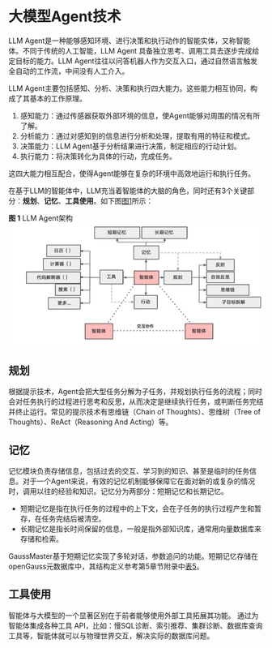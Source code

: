 # 大模型Agent技术<a name="ZH-CN_TOPIC_0000002293246457"></a>

LLM Agent是一种能够感知环境、进行决策和执行动作的智能实体，又称智能体。不同于传统的人工智能，LLM Agent 具备独立思考、调用工具去逐步完成给定目标的能力。LLM Agent往往以问答机器人作为交互入口，通过自然语言触发全自动的工作流，中间没有人工介入。

LLM Agent主要包括感知、分析、决策和执行四大能力。这些能力相互协同，构成了其基本的工作原理。

1.  感知能力：通过传感器获取外部环境的信息，使Agent能够对周围的情况有所了解。
2.  分析能力：通过对感知到的信息进行分析和处理，提取有用的特征和模式。
3.  决策能力：LLM Agent基于分析结果进行决策，制定相应的行动计划。
4.  执行能力：将决策转化为具体的行动，完成任务。

这四大能力相互配合，使得Agent能够在复杂的环境中高效地运行和执行任务。

在基于LLM的智能体中，LLM充当着智能体的大脑的角色，同时还有3个关键部分：**规划**、**记忆**、**工具使用**。如下图[图1](#fig8331451230)所示：

**图 1**  LLM Agent架构<a name="fig8331451230"></a>  
![](figures/LLM-Agent架构.png "LLM-Agent架构")

## 规划<a name="section10289122563217"></a>

根据提示技术，Agent会把大型任务分解为子任务，并规划执行任务的流程；同时会对任务执行的过程进行思考和反思，从而决定是继续执行任务，或判断任务完结并终止运行。常见的提示技术有思维链（Chain of Thoughts）、思维树（Tree of Thoughts）、ReAct（Reasoning And Acting）等。

## 记忆<a name="section12886123320326"></a>

记忆模块负责存储信息，包括过去的交互、学习到的知识、甚至是临时的任务信息。对于一个Agent来说，有效的记忆机制能够保障它在面对新的或复杂的情况时，调用以往的经验和知识。记忆分为两部分：短期记忆和长期记忆。

-   短期记忆是指在执行任务的过程中的上下文，会在子任务的执行过程产生和暂存，在任务完结后被清空。
-   长期记忆是指长时间保留的信息，一般是指外部知识库，通常用向量数据库来存储和检索。

GaussMaster基于短期记忆实现了多轮对话，参数追问的功能。短期记忆存储在openGauss元数据库中，其结构定义参考第5章节附录中[表5](附录.md#table1662525017292)。

## 工具使用<a name="section48334053210"></a>

智能体与大模型的一个显著区别在于前者能够使用外部工具拓展其功能。 通过为智能体集成各种工具 API，比如：慢SQL诊断、索引推荐、集群诊断、数据库查询工具等，智能体就可以与物理世界交互，解决实际的数据库问题。

